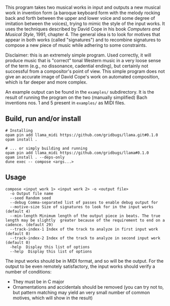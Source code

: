 This program takes two musical works in input and outputs a new musical work in
invention form (a baroque keyboard form with the melody rocking back and forth
between the upper and lower voice and some degree of imitation between the
voices), trying to mimic the style of the input works. It uses the techniques
described by David Cope in his book *Computers and Musical Style*, 1991, chapter 4.
The general idea is to look for motives that appear in both works (called
"signatures") and to recombine signatures to compose a new piece of music while
adhering to some constraints.

Disclaimer: this is an extremely simple program. Used correctly, it will produce
music that is "correct" tonal Western music in a very loose sense of the term
(e.g., no dissonance, cadential ending), but certainly not successful from a
compositor's point of view. This simple program does not give an accurate image
of David Cope's work on automated composition, which is far deeper and more
complex.

An example output can be found in the `examples/` subdirectory. It is the result
of running the program on the two (manually simplified) Bach inventions nos. 1
and 5 present in `examples/` as MIDI files.

## Build, run and/or install

```
# Installing
opam pin add llama_midi https://github.com/gridbugs/llama.git#0.1.0
opam install .

# ... or simply building and running
opam pin add llama_midi https://github.com/gridbugs/llama#0.1.0
opam install . --deps-only
dune exec -- compose <args...>
```

## Usage

```
compose <input work 1> <input work 2> -o <output file>
  -o Output file name
  --seed Random seed
  --debug Comma-separated list of passes to enable debug output for
  --motive-size Size of signatures to look for in the input works (default 4)
  --min-length Minimum length of the output piece in beats. The true length may be slightly  greater because of the requirement to end on a cadence. (default 29)
  --track-index-1 Index of the track to analyze in first input work (default 0)
  --track-index-2 Index of the track to analyze in second input work (default 0)
  -help  Display this list of options
  --help  Display this list of options
```

The input works should be in MIDI format, and so will be the output. For the
output to be even remotely satisfactory, the input works should verify a number
of conditions:

- They must be in C major
- Ornamentations and accidentals should be removed (you can try not to, but
  pattern matching may yield an very small number of common motives, which will
  show in the result)
